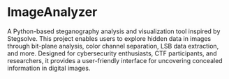 # ImageAnalyzer
A Python-based steganography analysis and visualization tool inspired by Stegsolve. This project enables users to explore hidden data in images through bit-plane analysis, color channel separation, LSB data extraction, and more. Designed for cybersecurity enthusiasts, CTF participants, and researchers, it provides a user-friendly interface for uncovering concealed information in digital images.
